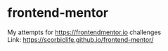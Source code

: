 # frontend-mentor

My attempts for https://frontendmentor.io challenges  
Link: https://scorbiclife.github.io/frontend-mentor/
